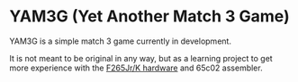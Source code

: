 # YAM3G (Yet Another Match 3 Game)

YAM3G is a simple match 3 game currently in development.

It is not meant to be original in any way, but as a learning project to get more experience with the [F265Jr/K hardware](https://c256foenix.com/f256-jr) and 65c02 assembler.


